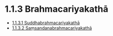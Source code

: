 

# 1.1.3 Brahmacariyakathā

* [1.1.3.1 Suddhabrahmacariyakathā](1.1.3/1.1.3.1.md)
* [1.1.3.2 Saṃsandanabrahmacariyakathā](1.1.3/1.1.3.2.md)



